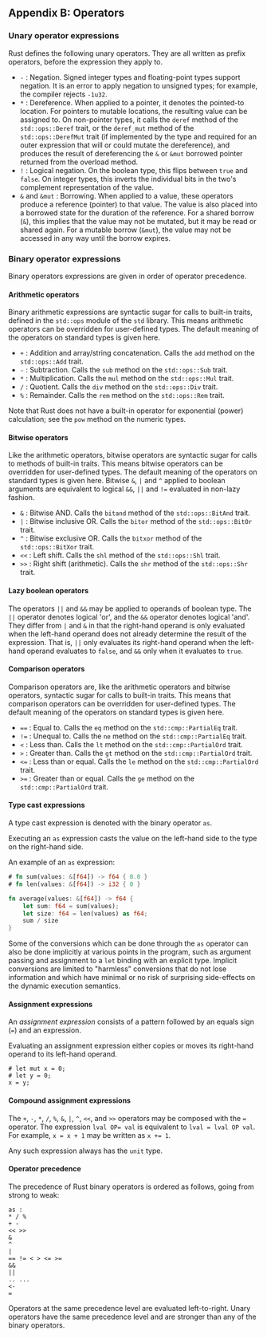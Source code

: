## Appendix B: Operators

### Unary operator expressions

Rust defines the following unary operators. They are all written as prefix
operators, before the expression they apply to.

* `-`
  : Negation. Signed integer types and floating-point types support negation. It
    is an error to apply negation to unsigned types; for example, the compiler
    rejects `-1u32`.
* `*`
  : Dereference. When applied to a pointer, it denotes the pointed-to location.
    For pointers to mutable locations, the resulting value can be assigned to.
    On non-pointer types, it calls the `deref` method of the `std::ops::Deref`
    trait, or the `deref_mut` method of the `std::ops::DerefMut` trait (if
    implemented by the type and required for an outer expression that will or
    could mutate the dereference), and produces the result of dereferencing the
    `&` or `&mut` borrowed pointer returned from the overload method.
* `!`
  : Logical negation. On the boolean type, this flips between `true` and
    `false`. On integer types, this inverts the individual bits in the
    two's complement representation of the value.
* `&` and `&mut`
  : Borrowing. When applied to a value, these operators produce a
    reference (pointer) to that value. The value is also placed into
    a borrowed state for the duration of the reference. For a shared
    borrow (`&`), this implies that the value may not be mutated, but
    it may be read or shared again. For a mutable borrow (`&mut`), the
    value may not be accessed in any way until the borrow expires.

### Binary operator expressions

Binary operators expressions are given in order of operator precedence.

#### Arithmetic operators

Binary arithmetic expressions are syntactic sugar for calls to built-in traits,
defined in the `std::ops` module of the `std` library. This means arithmetic
operators can be overridden for user-defined types. The default meaning of the
operators on standard types is given here.

* `+`
  : Addition and array/string concatenation.
    Calls the `add` method on the `std::ops::Add` trait.
* `-`
  : Subtraction.
    Calls the `sub` method on the `std::ops::Sub` trait.
* `*`
  : Multiplication.
    Calls the `mul` method on the `std::ops::Mul` trait.
* `/`
  : Quotient.
    Calls the `div` method on the `std::ops::Div` trait.
* `%`
  : Remainder.
    Calls the `rem` method on the `std::ops::Rem` trait.

Note that Rust does not have a built-in operator for exponential (power)
calculation; see the `pow` method on the numeric types.

#### Bitwise operators

Like the arithmetic operators, bitwise operators are syntactic sugar for calls
to methods of built-in traits. This means bitwise operators can be overridden
for user-defined types. The default meaning of the operators on standard types
is given here. Bitwise `&`, `|` and `^` applied to boolean arguments are
equivalent to logical `&&`, `||` and `!=` evaluated in non-lazy fashion.

* `&`
  : Bitwise AND.
    Calls the `bitand` method of the `std::ops::BitAnd` trait.
* `|`
  : Bitwise inclusive OR.
    Calls the `bitor` method of the `std::ops::BitOr` trait.
* `^`
  : Bitwise exclusive OR.
    Calls the `bitxor` method of the `std::ops::BitXor` trait.
* `<<`
  : Left shift.
    Calls the `shl` method of the `std::ops::Shl` trait.
* `>>`
  : Right shift (arithmetic).
    Calls the `shr` method of the `std::ops::Shr` trait.

#### Lazy boolean operators

The operators `||` and `&&` may be applied to operands of boolean type. The
`||` operator denotes logical 'or', and the `&&` operator denotes logical
'and'. They differ from `|` and `&` in that the right-hand operand is only
evaluated when the left-hand operand does not already determine the result of
the expression. That is, `||` only evaluates its right-hand operand when the
left-hand operand evaluates to `false`, and `&&` only when it evaluates to
`true`.

#### Comparison operators

Comparison operators are, like the arithmetic operators and bitwise operators,
syntactic sugar for calls to built-in traits. This means that comparison
operators can be overridden for user-defined types. The default meaning of the
operators on standard types is given here.

* `==`
  : Equal to.
    Calls the `eq` method on the `std::cmp::PartialEq` trait.
* `!=`
  : Unequal to.
    Calls the `ne` method on the `std::cmp::PartialEq` trait.
* `<`
  : Less than.
    Calls the `lt` method on the `std::cmp::PartialOrd` trait.
* `>`
  : Greater than.
    Calls the `gt` method on the `std::cmp::PartialOrd` trait.
* `<=`
  : Less than or equal.
    Calls the `le` method on the `std::cmp::PartialOrd` trait.
* `>=`
  : Greater than or equal.
    Calls the `ge` method on the `std::cmp::PartialOrd` trait.

#### Type cast expressions

A type cast expression is denoted with the binary operator `as`.

Executing an `as` expression casts the value on the left-hand side to the type
on the right-hand side.

An example of an `as` expression:

```rust
# fn sum(values: &[f64]) -> f64 { 0.0 }
# fn len(values: &[f64]) -> i32 { 0 }

fn average(values: &[f64]) -> f64 {
    let sum: f64 = sum(values);
    let size: f64 = len(values) as f64;
    sum / size
}
```

Some of the conversions which can be done through the `as` operator
can also be done implicitly at various points in the program, such as
argument passing and assignment to a `let` binding with an explicit
type. Implicit conversions are limited to "harmless" conversions that
do not lose information and which have minimal or no risk of
surprising side-effects on the dynamic execution semantics.

#### Assignment expressions

An *assignment expression* consists of a pattern followed by an equals
sign (`=`) and an expression.

Evaluating an assignment expression either copies or
moves its right-hand operand to its left-hand
operand.

```
# let mut x = 0;
# let y = 0;
x = y;
```

#### Compound assignment expressions

The `+`, `-`, `*`, `/`, `%`, `&`, `|`, `^`, `<<`, and `>>` operators may be
composed with the `=` operator. The expression `lval OP= val` is equivalent to
`lval = lval OP val`. For example, `x = x + 1` may be written as `x += 1`.

Any such expression always has the `unit` type.

#### Operator precedence

The precedence of Rust binary operators is ordered as follows, going from
strong to weak:

```text
as :
* / %
+ -
<< >>
&
^
|
== != < > <= >=
&&
||
.. ...
<-
=
```

Operators at the same precedence level are evaluated left-to-right. Unary
operators have the same precedence level and are stronger than any of the
binary operators.
